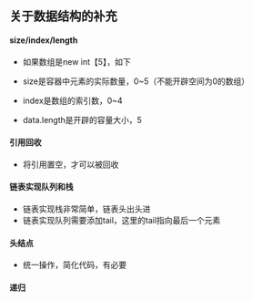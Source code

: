 ## 关于数据结构的补充

#### size/index/length

* 如果数组是new int【5】，如下

* size是容器中元素的实际数量，0~5（不能开辟空间为0的数组）
* index是数组的索引数，0~4
* data.length是开辟的容量大小，5

#### 引用回收

* 将引用置空，才可以被回收

#### 链表实现队列和栈

* 链表实现栈非常简单，链表头出头进
* 链表实现队列需要添加tail，这里的tail指向最后一个元素

#### 头结点

* 统一操作，简化代码，有必要

#### 递归

